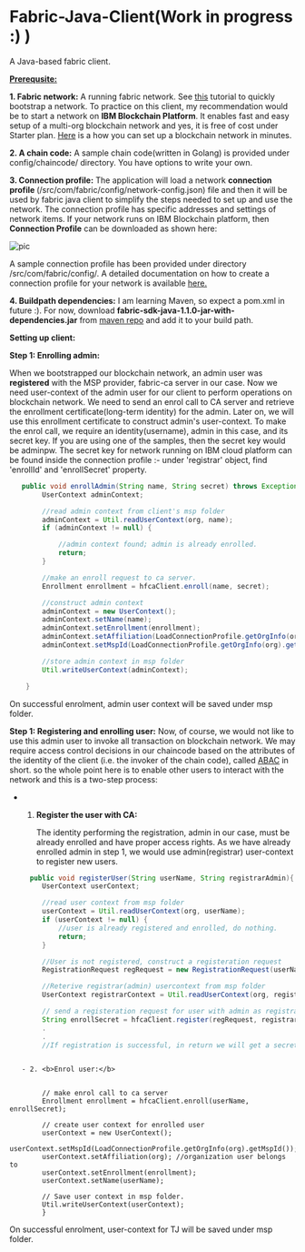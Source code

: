 # Fabric-Java-Client(Work in progress :) )
A Java-based fabric client.

<b><u>Prerequsite:</u></b>

<b>1. Fabric network:</b> A running fabric network. See [this](https://hyperledger-fabric.readthedocs.io/en/release-1.2/build_network.html) tutorial to quickly bootstrap a network. To practice on this client, my recommendation would be to start a network on <b>IBM Blockchain Platform</b>. It enables fast and easy setup of a multi-org blockchain network and yes, it is free of cost under Starter plan.
[Here](https://console.bluemix.net/docs/services/blockchain/starter_plan.html#overview) is a how you can set up a blockchain network in minutes.

<b>2. A chain code:</b> A sample chain code(written in Golang) is provided under config/chaincode/ directory. You have options to write your own.

<b>3. Connection profile:</b> The application will load a network <b>connection profile </b>(/src/com/fabric/config/network-config.json) file and then it will be used by fabric java client to simplify the steps needed to set up and use the network. The connection profile has specific addresses and settings of network items.
If your network runs on IBM Blockchain platform, then <b>Connection Profile</b> can be downloaded as shown here:

![pic](https://github.com/vishal3152/HyperledgerFabric-Java-Client/blob/master/images/image.png)

A sample connection profile has been provided under directory /src/com/fabric/config/.
A detailed documentation on how to create a connection profile for your network is available [here.](
https://hyperledger.github.io/composer/latest/reference/connectionprofile)

<b>4. Buildpath dependencies:</b> I am learning Maven, so expect a pom.xml in future :). For now, download <b>fabric-sdk-java-1.1.0-jar-with-dependencies.jar</b> from [maven repo](http://central.maven.org/maven2/org/hyperledger/fabric-sdk-java/fabric-sdk-java/1.1.0/) and add it to your build path.


<b>Setting up client:</b>

<b>Step 1: Enrolling admin:</b>

When we bootstrapped our blockchain network, an admin user was <b>registered</b> with the MSP provider, fabric-ca server in our case.
Now we need user-context of the admin user for our client to perform operations on blockchain network. We need to send an enrol call to CA server and retrieve the enrollment certificate(long-term identity) for the admin. Later on,
we will use this enrollment certificate to construct admin's user-context.
To make the enrol call, we require an identity(username), admin in this case, and its secret key. If you are using one of the samples, then the secret key would be adminpw. The secret key for network running on IBM cloud platform can be found inside the connection profile :- under 'registrar' object, find 'enrollId' and 'enrollSecret' property.

```Java
   public void enrollAdmin(String name, String secret) throws Exception {
        UserContext adminContext;

        //read admin context from client's msp folder
        adminContext = Util.readUserContext(org, name);
        if (adminContext != null) {

            //admin context found; admin is already enrolled.
            return;
        }

        //make an enroll request to ca server.
        Enrollment enrollment = hfcaClient.enroll(name, secret);

        //construct admin context
        adminContext = new UserContext();
        adminContext.setName(name);
        adminContext.setEnrollment(enrollment);
        adminContext.setAffiliation(LoadConnectionProfile.getOrgInfo(org).getName());
        adminContext.setMspId(LoadConnectionProfile.getOrgInfo(org).getMspId());

        //store admin context in msp folder
        Util.writeUserContext(adminContext);

    }
```

On successful enrolment, admin user context will be saved under msp folder.

<b>Step 1: Registering and enrolling user:</b>
Now, of course, we would not like to use this admin user to invoke all transaction on blockchain network. We may require access control decisions in our chaincode based on the attributes of the identity of the client (i.e. the invoker of the chain code), called [ABAC](https://hyperledger-fabric-ca.readthedocs.io/en/release-1.1/users-guide.html#attribute-based-access-control) in short. so the whole point here is to enable other users to interact with the network and this is a two-step process:
- 1. <b>Register the user with CA:</b>

     The identity performing the registration, admin in our case, must be already enrolled and have proper access rights. As we have already enrolled admin in step 1, we would use admin(registrar) user-context to register new users.

```Java
     public void registerUser(String userName, String registrarAdmin){
        UserContext userContext;

        //read user context from msp folder
        userContext = Util.readUserContext(org, userName);
        if (userContext != null) {
            //user is already registered and enrolled, do nothing.
            return;
        }

        //User is not registered, construct a registeration request
        RegistrationRequest regRequest = new RegistrationRequest(userName, org);

        //Reterive registrar(admin) usercontext from msp folder
        UserContext registrarContext = Util.readUserContext(org, registrarAdmin);

        // send a registeration request for user with admin as registrar
        String enrollSecret = hfcaClient.register(regRequest, registrarContext);
        .
        .
        //If registration is successful, in return we will get a secret key for registered user. We will use the secret key to enrol TJ with the client in the next step.

```
```

   - 2. <b>Enrol user:</b>


        // make enrol call to ca server
        Enrollment enrollment = hfcaClient.enroll(userName, enrollSecret);

        // create user context for enrolled user
        userContext = new UserContext();
        userContext.setMspId(LoadConnectionProfile.getOrgInfo(org).getMspId());
        userContext.setAffiliation(org); //organization user belongs to
        userContext.setEnrollment(enrollment);
        userContext.setName(userName);

        // Save user context in msp folder.
        Util.writeUserContext(userContext);
        }
```

On successful enrolment, user-context for TJ will be saved under msp folder.


